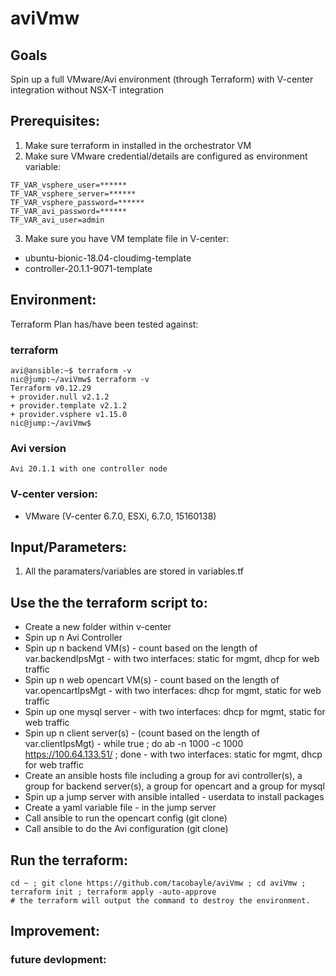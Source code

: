 # aviVmw

## Goals
Spin up a full VMware/Avi environment (through Terraform) with V-center integration without NSX-T integration

## Prerequisites:
1. Make sure terraform in installed in the orchestrator VM
2. Make sure VMware credential/details are configured as environment variable:
```
TF_VAR_vsphere_user=******
TF_VAR_vsphere_server=******
TF_VAR_vsphere_password=******
TF_VAR_avi_password=******
TF_VAR_avi_user=admin
```
3. Make sure you have VM template file in V-center:
- ubuntu-bionic-18.04-cloudimg-template
- controller-20.1.1-9071-template

## Environment:

Terraform Plan has/have been tested against:

### terraform

```
avi@ansible:~$ terraform -v
nic@jump:~/aviVmw$ terraform -v
Terraform v0.12.29
+ provider.null v2.1.2
+ provider.template v2.1.2
+ provider.vsphere v1.15.0
nic@jump:~/aviVmw$
```

### Avi version
```
Avi 20.1.1 with one controller node
```

### V-center version:
- VMware (V-center 6.7.0, ESXi, 6.7.0, 15160138)

## Input/Parameters:
1. All the paramaters/variables are stored in variables.tf

## Use the the terraform script to:
- Create a new folder within v-center
- Spin up n Avi Controller
- Spin up n backend VM(s) - count based on the length of var.backendIpsMgt - with two interfaces: static for mgmt, dhcp for web traffic
- Spin up n web opencart VM(s) - count based on the length of var.opencartIpsMgt - with two interfaces: dhcp for mgmt, static for web traffic
- Spin up one mysql server - with two interfaces: dhcp for mgmt, static for web traffic
- Spin up n client server(s) - (count based on the length of var.clientIpsMgt) - while true ; do ab -n 1000 -c 1000 https://100.64.133.51/ ; done - with two interfaces: static for mgmt, dhcp for web traffic
- Create an ansible hosts file including a group for avi controller(s), a group for backend server(s), a group for opencart and a group for mysql
- Spin up a jump server with ansible intalled - userdata to install packages
- Create a yaml variable file - in the jump server
- Call ansible to run the opencart config (git clone)
- Call ansible to do the Avi configuration (git clone)

## Run the terraform:
```
cd ~ ; git clone https://github.com/tacobayle/aviVmw ; cd aviVmw ; terraform init ; terraform apply -auto-approve
# the terraform will output the command to destroy the environment.
```

## Improvement:

### future devlopment:
